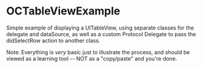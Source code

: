 # OCTableViewExample

Simple example of displaying a UITableView, using separate classes for the delegate and dataSource, as well as a custom Protocol Delegate to pass the didSelectRow action to another class.

Note: Everything is *very* basic just to illustrate the process, and should be viewed as a learning tool -- NOT as a "copy/paste" and you're done.
